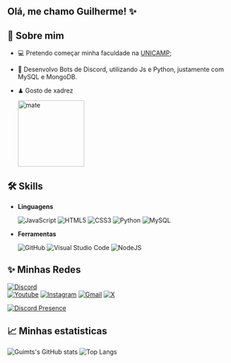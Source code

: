 ## Olá, me chamo Guilherme! ✨

## 👤 Sobre mim 
- 💻 Pretendo começar minha faculdade na [UNICAMP](https://unicamp.br/);
- 🤖 Desenvolvo Bots de Discord, utilizando Js e Python, justamente com MySQL e MongoDB.

- ♟ Gosto de xadrez
  
  <picture><img alt="mate" src="https://images.chesscomfiles.com/uploads/v1/images_users/tiny_mce/SamCopeland/phpuTejFE.gif" width="150" height="150"></picture>
## 🛠 Skills
- **Linguagens**

  ![JavaScript](https://img.shields.io/badge/JavaScript-%23F7DF1E.svg?style=for-the-badge&logo=javascript&logoColor=black)
  ![HTML5](https://img.shields.io/badge/HTML5-%23E34F26.svg?style=for-the-badge&logo=html5&logoColor=white)
  ![CSS3](https://img.shields.io/badge/CSS3-%231572B6.svg?style=for-the-badge&logo=css3&logoColor=white)
  ![Python](https://img.shields.io/badge/python-3670A0?style=for-the-badge&logo=python&logoColor=ffdd54)
  ![MySQL](https://img.shields.io/badge/MySQL-00000F?style=for-the-badge&logo=mysql&logoColor=white)

  
- **Ferramentas**
  
  ![GitHub](https://img.shields.io/badge/GitHub%20-%23121011.svg?style=for-the-badge&logo=github&logoColor=white)
  ![Visual Studio Code](https://img.shields.io/badge/Visual%20Studio%20Code%20-%23007ACC.svg?style=for-the-badge&logo=visual-studio-code&logoColor=white)
  ![NodeJS](https://img.shields.io/badge/node.js-6DA55F?style=for-the-badge&logo=node.js&logoColor=white)

## ✨ Minhas Redes 
  [![Discord](https://img.shields.io/badge/Discord-7289DA?style=for-the-badge&logo=discord&logoColor=white)](https://discord.com/channels/@guimts/)  
  [![Youtube](https://img.shields.io/badge/YouTube-FF0000?style=for-the-badge&logo=youtube&logoColor=white)](https://www.youtube.com/channel/UCGhR7oqV65kYyj5hQWMY8WQ)
  [![Instagram](https://img.shields.io/badge/-Instagram-%23E4405F?style=for-the-badge&logo=instagram&logoColor=white)](https://www.instagram.com/_guihmts_/)
  [![Gmail](https://img.shields.io/badge/Gmail-333333?style=for-the-badge&logo=gmail&logoColor=red)](mailto:mtsguilherme991@gmail.com)
  [![X](https://img.shields.io/badge/X-000?style=for-the-badge&logo=x)](https://x.com/Guimtse)

  [![Discord Presence](https://lanyard.kyrie25.me/api/617362818299199498?imgStyle=square&imgBorderRadius=500px)](https://discord.com/users/617362818299199498)



## 📈 **Minhas estatisticas**

![Guimts's GitHub stats](https://github-readme-stats.vercel.app/api?username=Guimts16&show_icons=true&theme=radical)
![Top Langs](https://github-readme-stats.vercel.app/api/top-langs/?username=Guimts16&layout=compact&theme=radical)
